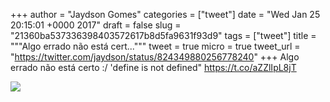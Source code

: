 
+++
author = "Jaydson Gomes"
categories = ["tweet"]
date = "Wed Jan 25 20:15:01 +0000 2017"
draft = false
slug = "21360ba537336398403572617b8d5fa9631f93d9"
tags = ["tweet"]
title = """Algo errado não está cert..."""
tweet = true
micro = true
tweet_url = "https://twitter.com/jaydson/status/824349880256778240"
+++
Algo errado não está certo :/ 'define is not defined" https://t.co/aZZlIpL8jT

![](/images/tweet-media/824349880256778240-C3CtrBxXUAYhYEC.jpg)